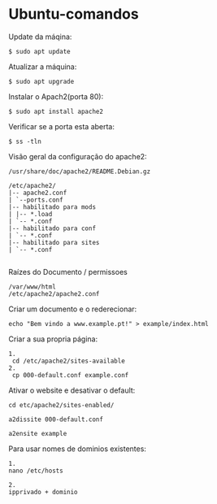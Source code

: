 # Ubuntu-comandos

Update da máqina:
```
$ sudo apt update
```

Atualizar a máquina:
```
$ sudo apt upgrade
```

Instalar o Apach2(porta 80):
```
$ sudo apt install apache2
```


Verificar se a porta esta aberta:
```
$ ss -tln
```

Visão geral da configuração do apache2:
```
/usr/share/doc/apache2/README.Debian.gz 

/etc/apache2/
|-- apache2.conf
| `--ports.conf
|-- habilitado para mods
| |-- *.load
| `-- *.conf
|-- habilitado para conf
| `-- *.conf
|-- habilitado para sites
| `-- *.conf
          
```
Raízes do Documento  / permissoes   
```
/var/www/html
/etc/apache2/apache2.conf
```

Criar um documento e o rederecionar:
```
echo "Bem vindo a www.example.pt!" > example/index.html
```

Criar a sua propria página:
```
1.
 cd /etc/apache2/sites-available
2.
 cp 000-default.conf example.conf
```

Ativar o website e desativar o default:
```
cd etc/apache2/sites-enabled/

a2dissite 000-default.conf 

a2ensite example
```
Para usar nomes de dominios existentes:
```
1.
nano /etc/hosts

2.
ipprivado + dominio
```


